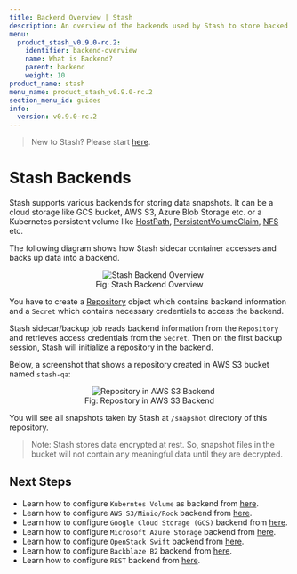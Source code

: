 ```yaml
---
title: Backend Overview | Stash
description: An overview of the backends used by Stash to store backed up data.
menu:
  product_stash_v0.9.0-rc.2:
    identifier: backend-overview
    name: What is Backend?
    parent: backend
    weight: 10
product_name: stash
menu_name: product_stash_v0.9.0-rc.2
section_menu_id: guides
info:
  version: v0.9.0-rc.2
---
```


> New to Stash? Please start [here](/products/stash/v0.9.0-rc.2/concepts/README).

# Stash Backends

Stash supports various backends for storing data snapshots. It can be a cloud storage like GCS bucket, AWS S3, Azure Blob Storage etc. or a Kubernetes persistent volume like [HostPath](https://kubernetes.io/docs/concepts/storage/volumes/#hostpath), [PersistentVolumeClaim](https://kubernetes.io/docs/concepts/storage/volumes/#persistentvolumeclaim), [NFS](https://kubernetes.io/docs/concepts/storage/volumes/#nfs) etc.

The following diagram shows how Stash sidecar container accesses and backs up data into a backend.

<figure align="center">
  <img alt="Stash Backend Overview" src="/products/stash/v0.9.0-rc.2/images/guides/latest/backends/backend_overview.svg">
  <figcaption align="center">Fig: Stash Backend Overview</figcaption>
</figure>

You have to create a [Repository](/products/stash/v0.9.0-rc.2/concepts/crds/repository) object which contains backend information and a `Secret` which contains necessary credentials to access the backend.

Stash sidecar/backup job reads backend information from the `Repository` and retrieves access credentials from the `Secret`. Then on the first backup session, Stash will initialize a repository in the backend.

Below, a screenshot that shows a repository created in AWS S3 bucket named `stash-qa`:

<figure align="center">
  <img alt="Repository in AWS S3 Backend" src="/products/stash/v0.9.0-rc.2/images/guides/latest/backends/s3_repository.png">
  <figcaption align="center">Fig: Repository in AWS S3 Backend</figcaption>
</figure>

You will see all snapshots taken by Stash at `/snapshot` directory of this repository.

> Note: Stash stores data encrypted at rest. So, snapshot files in the bucket will not contain any meaningful data until they are decrypted.

## Next Steps

- Learn how to configure `Kuberntes Volume` as backend from [here](/products/stash/v0.9.0-rc.2/guides/latest/backends/local).
- Learn how to configure `AWS S3/Minio/Rook` backend from [here](/products/stash/v0.9.0-rc.2/guides/latest/backends/s3).
- Learn how to configure `Google Cloud Storage (GCS)` backend from [here](/products/stash/v0.9.0-rc.2/guides/latest/backends/gcs).
- Learn how to configure `Microsoft Azure Storage` backend from [here](/products/stash/v0.9.0-rc.2/guides/latest/backends/azure).
- Learn how to configure `OpenStack Swift` backend from [here](/products/stash/v0.9.0-rc.2/guides/latest/backends/swift).
- Learn how to configure `Backblaze B2` backend from [here](/products/stash/v0.9.0-rc.2/guides/latest/backends/b2).
- Learn how to configure `REST` backend from [here](/products/stash/v0.9.0-rc.2/guides/latest/backends/rest).
